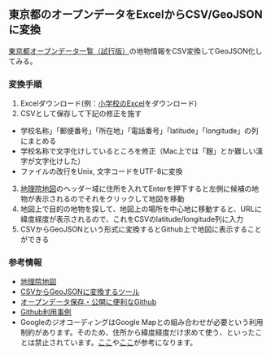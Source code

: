 ## 東京都のオープンデータをExcelからCSV/GeoJSONに変換

[東京都オープンデータ一覧（試行版）](http://www.metro.tokyo.jp/SUB/OPENDATA/index.htm)の地物情報をCSV変換してGeoJSON化してみる。

### 変換手順
1. Excelダウンロード(例：[小学校のExcel](http://www.seikatubunka.metro.tokyo.jp/shigaku/syoutyuukou/meibo/27.4.1elementary.xls)をダウンロード)
2. CSVとして保存して下記の修正を施す


 - 学校名称」「郵便番号」「所在地」「電話番号」「latitude」「longitude」の列にまとめる
 - 学校名称で文字化けしているところを修正（Mac上では「麹」とか難しい漢字が文字化けした）
 - ファイルの改行をUnix, 文字コードをUTF-8に変換


3. [地理院地図](http://maps.gsi.go.jp)のヘッダー域に住所を入れてEnterを押下すると左側に候補の地物が表示されるのでそれをクリックして地図を移動
4. 地図上で目的の地物を探して、地図上の場所を中心地に移動すると、URLに緯度経度が表示されるので、これをCSVのlatitude/longitude列に入力
5. CSVからGeoJSONという形式に変換するとGithub上で地図に表示することができる

### 参考情報
- [地理院地図](http://maps.gsi.go.jp)
- [CSVからGeoJSONに変換するツール](http://csv.togeojson.com)
- [オープンデータ保存・公開に便利なGithub](https://speakerdeck.com/benbalter/government-open-source-zheng-fu-yazi-zhi-ti-falseopunsosuhuo-yong)
- [Github利用事例](http://wakayama.keizai.biz/headline/334)
- GoogleのジオコーディングはGoogle Mapとの組み合わせが必要という利用制約があります。そのため、住所から緯度経度だけ求めて使う、といったことは禁止されています。[ここ](http://syncer.jp/how-to-use-geocoding-api)や[ここ](https://developers.google.com/maps/documentation/geocoding/?hl=ja)が参考になります。